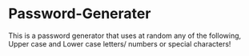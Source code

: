 # Password-Generater
This is a password generator that uses at random any of the following, Upper case and Lower case letters/ numbers or special characters! 
